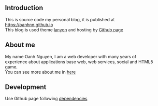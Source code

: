 Introduction
---
This is source code my personal blog, it is published at https://oanhnn.github.io   
This blog is used theme [lanyon](https://github.com/poole/lanyon) and
hosting by [Github page](https://pages.github.com/)  

About me
---
My name Oanh Nguyen, I am a web developer with many years of experience about
applications base web, web services, social and HTML5 game.   
You can see more about me in [here](https://oanhnn.github.io)

Development
---
Use Github page following [dependencies](https://pages.github.com/versions/)
